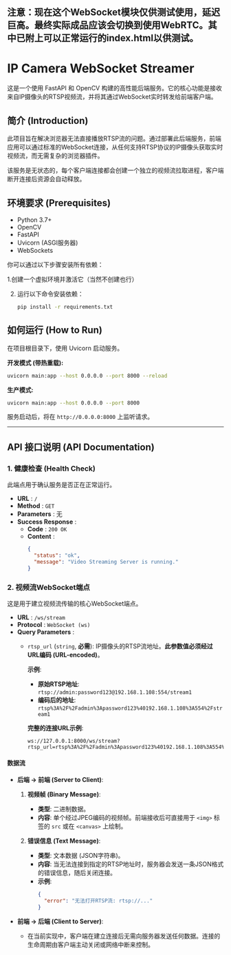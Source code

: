 
注意：现在这个WebSocket模块仅供测试使用，延迟巨高。最终实际成品应该会切换到使用WebRTC。其中已附上可以正常运行的index.html以供测试。
----
# IP Camera WebSocket Streamer

这是一个使用 FastAPI 和 OpenCV 构建的高性能后端服务。它的核心功能是接收来自IP摄像头的RTSP视频流，并将其通过WebSocket实时转发给前端客户端。

## 简介 (Introduction)

此项目旨在解决浏览器无法直接播放RTSP流的问题。通过部署此后端服务，前端应用可以通过标准的WebSocket连接，从任何支持RTSP协议的IP摄像头获取实时视频流，而无需复杂的浏览器插件。

该服务是无状态的，每个客户端连接都会创建一个独立的视频流拉取进程，客户端断开连接后资源会自动释放。

## 环境要求 (Prerequisites)

- Python 3.7+
- OpenCV
- FastAPI
- Uvicorn (ASGI服务器)
- WebSockets

你可以通过以下步骤安装所有依赖：

1.创建一个虚拟环境并激活它（当然不创建也行）
  

2.  运行以下命令安装依赖：
    ```bash
    pip install -r requirements.txt
    ```

## 如何运行 (How to Run)

在项目根目录下，使用 Uvicorn 启动服务。

**开发模式 (带热重载):**

```bash
uvicorn main:app --host 0.0.0.0 --port 8000 --reload
```

**生产模式:**

```bash
uvicorn main:app --host 0.0.0.0 --port 8000
```

服务启动后，将在 `http://0.0.0.0:8000` 上监听请求。

---

## API 接口说明 (API Documentation)

### 1. 健康检查 (Health Check)

此端点用于确认服务是否正在正常运行。

- **URL** : `/`
- **Method** : `GET`
- **Parameters** : 无
- **Success Response** :
    - **Code** : `200 OK`
    - **Content** :
      ```json
      {
        "status": "ok",
        "message": "Video Streaming Server is running."
      }
      ```

### 2. 视频流WebSocket端点

这是用于建立视频流传输的核心WebSocket端点。

- **URL** : `/ws/stream`
- **Protocol** : `WebSocket (ws)`
- **Query Parameters** :
    - `rtsp_url` (`string`, **必需**): IP摄像头的RTSP流地址。**此参数值必须经过URL编码 (URL-encoded)**。

      **示例**:
        - **原始RTSP地址**: `rtsp://admin:password123@192.168.1.108:554/stream1`
        - **编码后的地址**: `rtsp%3A%2F%2Fadmin%3Apassword123%40192.168.1.108%3A554%2Fstream1`

      **完整的连接URL示例**:
      ```
      ws://127.0.0.1:8000/ws/stream?rtsp_url=rtsp%3A%2F%2Fadmin%3Apassword123%40192.168.1.108%3A554%2Fstream1
      ```

#### 数据流

- **后端 -> 前端 (Server to Client)**:
    1.  **视频帧 (Binary Message)**:
        - **类型**: 二进制数据。
        - **内容**: 单个经过JPEG编码的视频帧。前端接收后可直接用于 `<img>` 标签的 `src` 或在 `<canvas>` 上绘制。

    2.  **错误信息 (Text Message)**:
        - **类型**: 文本数据 (JSON字符串)。
        - **内容**: 当无法连接到指定的RTSP地址时，服务器会发送一条JSON格式的错误信息，随后关闭连接。
        - **示例**:
          ```json
          {
            "error": "无法打开RTSP流: rtsp://..."
          }
          ```

- **前端 -> 后端 (Client to Server)**:
    - 在当前实现中，客户端在建立连接后无需向服务器发送任何数据。连接的生命周期由客户端主动关闭或网络中断来控制。